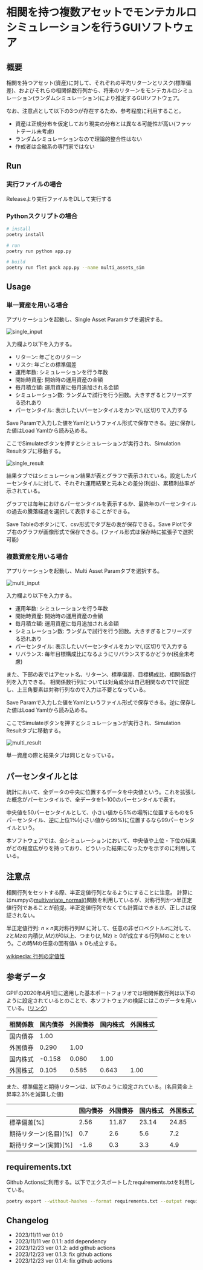 # 相関を持つ複数アセットでモンテカルロシミュレーションを行うGUIソフトウェア

## 概要
相関を持つアセット(資産)に対して、それぞれの平均リターンとリスク(標準偏差)、およびそれらの相関係数行列から、将来のリターンをモンテカルロシミュレーション(ランダムシミュレーション)により推定するGUIソフトウェア。

なお、注意点として以下の3つが存在するため、参考程度に利用すること。

- 資産は正規分布を仮定しており現実の分布とは異なる可能性が高い(ファットテール未考慮)
- ランダムシミュレーションなので理論的整合性はない
- 作成者は金融系の専門家ではない

## Run
### 実行ファイルの場合
Releaseより実行ファイルをDLして実行する

### Pythonスクリプトの場合
```bash
# install
poetry install

# run
poetry run python app.py

# build
poetry run flet pack app.py --name multi_assets_sim
```

## Usage
### 単一資産を用いる場合

アプリケーションを起動し、Single Asset Paramタブを選択する。

![single_input](./img/single-sim-input.png)

入力欄より以下を入力する。

- リターン: 年ごとのリターン
- リスク: 年ごとの標準偏差
- 運用年数: シミュレーションを行う年数
- 開始時資産: 開始時の運用資産の金額
- 毎月積立額: 運用資産に毎月追加される金額
- シミュレーション数: ランダムで試行を行う回数。大きすぎるとフリーズする恐れあり
- パーセンタイル: 表示したいパーセンタイルをカンマ(,)区切りで入力する

Save Paramで入力した値をYamlというファイル形式で保存できる。逆に保存した値はLoad Yamlから読み込める。

ここでSimulateボタンを押すとシミュレーションが実行され、Simulation Resultタブに移動する。


![single_result](./img/single-sim-result.png)

結果タブではシミュレーション結果が表とグラフで表示されている。設定したパーセンタイルに対して、それぞれ運用結果と元本との差分(利益)、累積利益率が示されている。

グラフでは毎年におけるパーセンタイルを表示するか、最終年のパーセンタイルの過去の騰落経過を選択して表示することができる。

Save Tableのボタンにて、csv形式でタブ左の表が保存できる。Save Plotでタブ右のグラフが画像形式で保存できる。(ファイル形式は保存時に拡張子で選択可能)


### 複数資産を用いる場合

アプリケーションを起動し、Multi Asset Paramタブを選択する。

![multi_input](./img/multi-sim-input.png)

入力欄より以下を入力する。

- 運用年数: シミュレーションを行う年数
- 開始時資産: 開始時の運用資産の金額
- 毎月積立額: 運用資産に毎月追加される金額
- シミュレーション数: ランダムで試行を行う回数。大きすぎるとフリーズする恐れあり
- パーセンタイル: 表示したいパーセンタイルをカンマ(,)区切りで入力する
- リバランス: 毎年目標構成比になるようにリバランスするかどうか(税金未考慮)

また、下部の表ではアセット名、リターン、標準偏差、目標構成比、相関係数行列を入力できる。
相関係数行列については対角成分は自己相関なので1で固定し、上三角要素は対称行列なので入力は不要となっている。

Save Paramで入力した値をYamlというファイル形式で保存できる。逆に保存した値はLoad Yamlから読み込める。

ここでSimulateボタンを押すとシミュレーションが実行され、Simulation Resultタブに移動する。


![multi_result](./img/multi-sim-result.png)

単一資産の際と結果タブは同じとなっている。

## パーセンタイルとは
統計において、全データの中央に位置するデータを中央値という。これを拡張した概念がパーセンタイルで、全データを1~100のパーセンタイルで表す。

中央値を50パーセンタイルとして、小さい値から5%の場所に位置するものを5パーセンタイル、逆に上位1%(小さい値から99%)に位置するなら99パーセンタイルという。

本ソフトウェアでは、全シミュレーションにおいて、中央値や上位・下位の結果がどの程度広がりを持っており、どういった結果になったかを示すのに利用している。



## 注意点
相関行列をセットする際、半正定値行列となるようにすることに注意。
計算にはnumpyの[multivariate_normal()](https://numpy.org/doc/stable/reference/random/generated/numpy.random.Generator.multivariate_normal.html)関数を利用しているが、対称行列かつ半正定値行列であることが前提。半正定値行列でなくても計算はできるが、正しさは保証されない。

半正定値行列: $n\times n$実対称行列$M$ に対して、任意の非ゼロベクトル$z$に対して、$z$と$Mz$の内積$(z,Mz)$が0以上、つまり$(z,Mz)\ge0$が成立する行列$M$のことをいう。この時$M$の任意の固有値$\lambda \ge 0$も成立する。

[wikipedia: 行列の定値性](https://ja.wikipedia.org/wiki/%E8%A1%8C%E5%88%97%E3%81%AE%E5%AE%9A%E5%80%A4%E6%80%A7)



## 参考データ

GPIFの2020年4月1日に適用した基本ポートフォリオでは相関係数行列は以下のように設定されているとのことで、本ソフトウェアの検証にはこのデータを用いている。([リンク](https://www.gpif.go.jp/gpif/portfolio.html))

| 相関係数 | 国内債券 | 外国債券 | 国内株式 | 外国株式 |
| -------- | -------- | -------- | -------- | -------- |
| 国内債券 | 1.00     |          |          |          |
| 外国債券 | 0.290    | 1.00     |          |          |
| 国内株式 | -0.158   | 0.060    | 1.00     |          |
| 外国株式 | 0.105    | 0.585    | 0.643    | 1.00     |

また、標準偏差と期待リターンは、以下のように設定されている。(名目賃金上昇率2.3%を減算した値)

|                       | 国内債券 | 外国債券 | 国内株式 | 外国株式 |
| --------------------- | -------- | -------- | -------- | -------- |
| 標準偏差[%]           | 2.56     | 11.87    | 23.14    | 24.85    |
| 期待リターン(名目)[%] | 0.7      | 2.6      | 5.6      | 7.2      |
| 期待リターン(実質)[%] | -1.6     | 0.3      | 3.3      | 4.9      |


## requirements.txt
Github Actionsに利用する。以下でエクスポートしたrequirements.txtを利用している。

```bash
poetry export --without-hashes --format requirements.txt --output requirements.txt
```


## Changelog

- 2023/11/11 ver 0.1.0
- 2023/11/11 ver 0.1.1: add dependency
- 2023/12/23 ver 0.1.2: add github actions
- 2023/12/23 ver 0.1.3: fix github actions
- 2023/12/23 ver 0.1.4: fix github actions